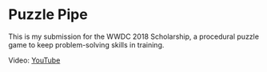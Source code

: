 # Puzzle Pipe
This is my submission for the WWDC 2018 Scholarship, a procedural puzzle game to keep problem-solving skills in training.

Video: [YouTube](https://youtu.be/SG972hlY8Ds)
